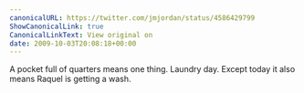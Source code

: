 ```yaml
---
canonicalURL: https://twitter.com/jmjordan/status/4586429799
ShowCanonicalLink: true
CanonicalLinkText: View original on
date: 2009-10-03T20:08:18+00:00
---
```

A pocket full of quarters means one thing. Laundry day. Except today it also means Raquel is getting a wash.